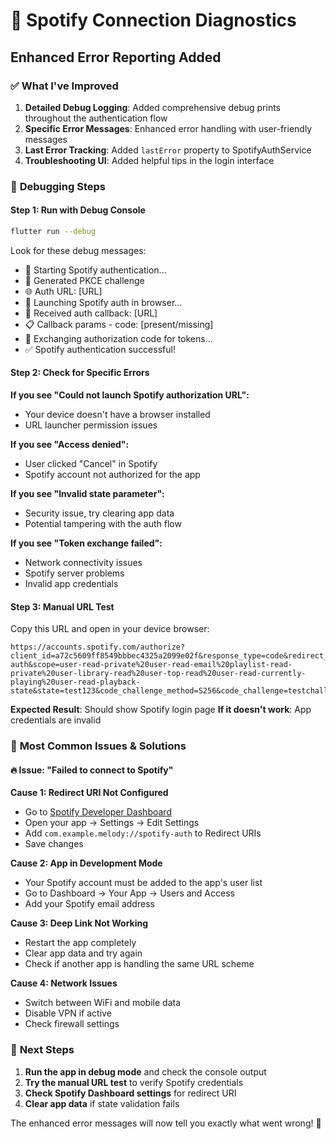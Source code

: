 # 🔧 Spotify Connection Diagnostics

## Enhanced Error Reporting Added

### ✅ **What I've Improved**

1. **Detailed Debug Logging**: Added comprehensive debug prints throughout the authentication flow
2. **Specific Error Messages**: Enhanced error handling with user-friendly messages
3. **Last Error Tracking**: Added `lastError` property to SpotifyAuthService
4. **Troubleshooting UI**: Added helpful tips in the login interface

### 🐛 **Debugging Steps**

#### Step 1: Run with Debug Console
```bash
flutter run --debug
```
Look for these debug messages:
- 🎵 Starting Spotify authentication...
- 🔑 Generated PKCE challenge
- 🌐 Auth URL: [URL]
- 🚀 Launching Spotify auth in browser...
- 🔗 Received auth callback: [URL]
- 📋 Callback params - code: [present/missing]
- 🔄 Exchanging authorization code for tokens...
- ✅ Spotify authentication successful!

#### Step 2: Check for Specific Errors

**If you see "Could not launch Spotify authorization URL":**
- Your device doesn't have a browser installed
- URL launcher permission issues

**If you see "Access denied":**
- User clicked "Cancel" in Spotify
- Spotify account not authorized for the app

**If you see "Invalid state parameter":**
- Security issue, try clearing app data
- Potential tampering with the auth flow

**If you see "Token exchange failed":**
- Network connectivity issues
- Spotify server problems
- Invalid app credentials

#### Step 3: Manual URL Test
Copy this URL and open in your device browser:
```
https://accounts.spotify.com/authorize?client_id=a72c5609ff8549bbbec4325a2099e02f&response_type=code&redirect_uri=com.example.melody%3A%2F%2Fspotify-auth&scope=user-read-private%20user-read-email%20playlist-read-private%20user-library-read%20user-top-read%20user-read-currently-playing%20user-read-playback-state&state=test123&code_challenge_method=S256&code_challenge=testchallenge&show_dialog=true
```

**Expected Result**: Should show Spotify login page
**If it doesn't work**: App credentials are invalid

### 📱 **Most Common Issues & Solutions**

#### 🔥 **Issue: "Failed to connect to Spotify"**

**Cause 1: Redirect URI Not Configured**
- Go to [Spotify Developer Dashboard](https://developer.spotify.com/dashboard)
- Open your app → Settings → Edit Settings
- Add `com.example.melody://spotify-auth` to Redirect URIs
- Save changes

**Cause 2: App in Development Mode**
- Your Spotify account must be added to the app's user list
- Go to Dashboard → Your App → Users and Access
- Add your Spotify email address

**Cause 3: Deep Link Not Working**
- Restart the app completely
- Clear app data and try again
- Check if another app is handling the same URL scheme

**Cause 4: Network Issues**
- Switch between WiFi and mobile data
- Disable VPN if active
- Check firewall settings

### 🎯 **Next Steps**

1. **Run the app in debug mode** and check the console output
2. **Try the manual URL test** to verify Spotify credentials
3. **Check Spotify Dashboard settings** for redirect URI
4. **Clear app data** if state validation fails

The enhanced error messages will now tell you exactly what went wrong! 🎵

